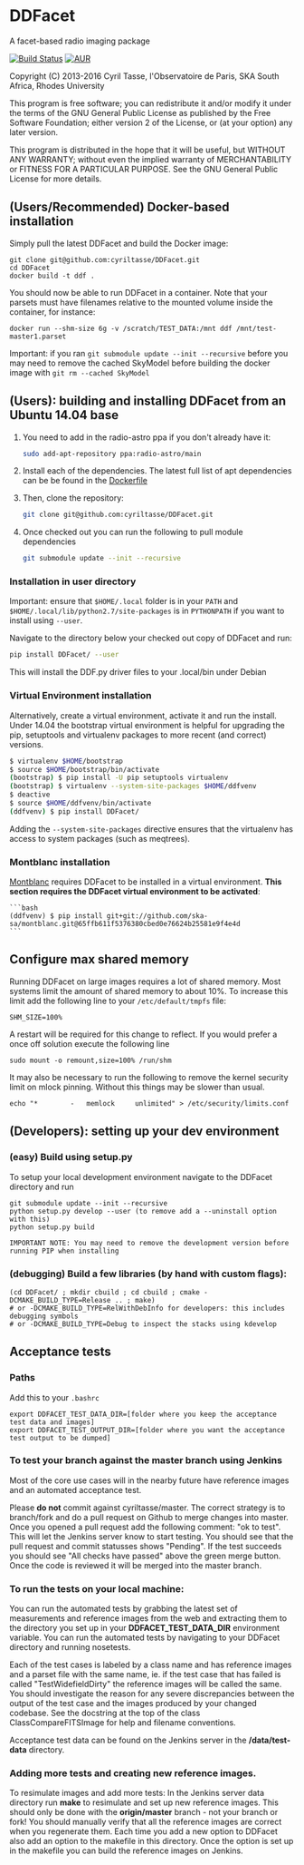 # DDFacet
A facet-based radio imaging package

[![Build Status](https://jenkins.meqtrees.net/job/DDFacet_master_cron/badge/icon)](https://jenkins.meqtrees.net/job/DDFacet_master_cron)
[![AUR](https://img.shields.io/aur/license/yaourt.svg)]()

Copyright (C) 2013-2016  Cyril Tasse, l'Observatoire de Paris,
SKA South Africa, Rhodes University

This program is free software; you can redistribute it and/or
modify it under the terms of the GNU General Public License
as published by the Free Software Foundation; either version 2
of the License, or (at your option) any later version.

This program is distributed in the hope that it will be useful,
but WITHOUT ANY WARRANTY; without even the implied warranty of
MERCHANTABILITY or FITNESS FOR A PARTICULAR PURPOSE.  See the
GNU General Public License for more details.

## (Users/Recommended) Docker-based installation
Simply pull the latest DDFacet and build the Docker image:
```
git clone git@github.com:cyriltasse/DDFacet.git
cd DDFacet
docker build -t ddf .
```
You should now be able to run DDFacet in a container. Note that your parsets must have filenames relative to the mounted volume inside the container, for instance:
```
docker run --shm-size 6g -v /scratch/TEST_DATA:/mnt ddf /mnt/test-master1.parset
```
Important: if you ran ```git submodule update --init --recursive``` before you may need to remove the cached SkyModel before building the docker image with ```git rm --cached SkyModel```

## (Users): building and installing DDFacet from an Ubuntu 14.04 base

1. You need to add in the radio-astro ppa if you don't already have it:

    ```bash
    sudo add-apt-repository ppa:radio-astro/main
    ```

2. Install each of the dependencies. The latest full list of apt dependencies can be be found in the [Dockerfile](https://github.com/cyriltasse/DDFacet/blob/master/Dockerfile)

3. Then, clone the repository:

    ```bash
    git clone git@github.com:cyriltasse/DDFacet.git
    ```

4. Once checked out you can run the following to pull module dependencies

    ```bash
    git submodule update --init --recursive
    ```

### Installation in user directory

Important: ensure that ```$HOME/.local``` folder is in your ```PATH``` and ```$HOME/.local/lib/python2.7/site-packages``` is in ```PYTHONPATH``` if you want to install using ```--user```.

Navigate to the directory below your checked out copy of DDFacet and run:

```bash
pip install DDFacet/ --user
```

This will install the DDF.py driver files to your .local/bin under Debian

### Virtual Environment installation

Alternatively, create a virtual environment, activate it and run the install. Under 14.04 the bootstrap virtual environment is helpful for upgrading the pip, setuptools and virtualenv packages to more recent (and correct) versions.

```bash
$ virtualenv $HOME/bootstrap
$ source $HOME/bootstrap/bin/activate
(bootstrap) $ pip install -U pip setuptools virtualenv
(bootstrap) $ virtualenv --system-site-packages $HOME/ddfvenv
$ deactive
$ source $HOME/ddfvenv/bin/activate
(ddfvenv) $ pip install DDFacet/
```
Adding the `--system-site-packages` directive ensures that the virtualenv has access to system packages (such as meqtrees).

### Montblanc installation

[Montblanc](https://github.com/ska-sa/montblanc) requires DDFacet to be installed in a virtual environment. **This section requires the DDFacet virtual environment to be activated**:


    ```bash
    (ddfvenv) $ pip install git+git://github.com/ska-sa/montblanc.git@65ffb611f5376380cbed0e76624b25581e9f4e4d
    ```


## Configure max shared memory

Running DDFacet on large images requires a lot of shared memory. Most systems limit the amount of shared memory to about 10%. To increase this limit add the following line to your ``/etc/default/tmpfs`` file:

```
SHM_SIZE=100%
```

A restart will be required for this change to reflect. If you would prefer a once off solution execute the following line

```
sudo mount -o remount,size=100% /run/shm
```

It may also be necessary to run the following to remove the kernel security limit on mlock pinning. Without this things may
be slower than usual.

```
echo "*        -   memlock     unlimited" > /etc/security/limits.conf
```

## (Developers): setting up your dev environment

### (easy) Build using setup.py
To setup your local development environment navigate to the DDFacet directory and run
```
git submodule update --init --recursive
python setup.py develop --user (to remove add a --uninstall option with this)
python setup.py build

IMPORTANT NOTE: You may need to remove the development version before running PIP when installing
```
### (debugging) Build a few libraries (by hand with custom flags):

```
(cd DDFacet/ ; mkdir cbuild ; cd cbuild ; cmake -DCMAKE_BUILD_TYPE=Release .. ; make)
# or -DCMAKE_BUILD_TYPE=RelWithDebInfo for developers: this includes debugging symbols
# or -DCMAKE_BUILD_TYPE=Debug to inspect the stacks using kdevelop
```

## Acceptance tests
### Paths
Add this to your ``.bashrc``

```
export DDFACET_TEST_DATA_DIR=[folder where you keep the acceptance test data and images]
export DDFACET_TEST_OUTPUT_DIR=[folder where you want the acceptance test output to be dumped]
```

### To test your branch against the master branch using Jenkins
Most of the core use cases will in the nearby future have reference images and an automated acceptance test.

Please **do not** commit against cyriltasse/master. The correct strategy is to branch/fork and do a pull request on Github
to merge changes into master. Once you opened a pull request add the following comment: "ok to test". This will let the Jenkins server know to start testing. You should see that the pull request and commit statusses shows "Pending". If the test succeeds you should see "All checks have passed" above the green merge button. Once the code is reviewed it will be merged into the master branch.

### To run the tests on your local machine:
You can run the automated tests by grabbing the latest set of measurements and reference images from the web and
extracting them to the directory you set up in your **DDFACET_TEST_DATA_DIR** environment variable. You can run
the automated tests by navigating to your DDFacet directory and running nosetests.

Each of the test cases is labeled by a class name and has reference images and a parset file with the same
name, ie. if the test case that has failed is called "TestWidefieldDirty" the reference images will be called the same. You should investigate the reason for any severe discrepancies between the output of the test case and the images produced by your changed codebase. See the docstring at the top of the class ClassCompareFITSImage for help and
filename conventions.

Acceptance test data can be found on the Jenkins server in the **/data/test-data** directory.

### Adding more tests and creating new reference images.

To resimulate images and add more tests:
In the Jenkins server data directory run **make** to resimulate and set up new reference images. This should only be done with the **origin/master** branch - not your branch or fork! You should manually verify that all the reference images are correct when you regenerate them. Each time you add a new option to DDFacet also add an option to the makefile in this directory. Once the option is set up in the makefile you can build the reference images on Jenkins.

[tf_pip_install]: https://www.tensorflow.org/get_started/os_setup#pip_installation


